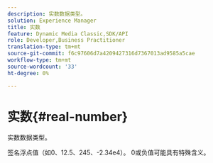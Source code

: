 ```yaml
---
description: 实数数据类型。
solution: Experience Manager
title: 实数
feature: Dynamic Media Classic,SDK/API
role: Developer,Business Practitioner
translation-type: tm+mt
source-git-commit: f6c97606d7a4209427316d7367013ad9585a5cae
workflow-type: tm+mt
source-wordcount: '33'
ht-degree: 0%

---
```



# 实数{#real-number}

实数数据类型。

签名浮点值（如0、12.5、245、-2.34e4）。 0或负值可能具有特殊含义。